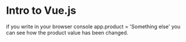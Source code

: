 # Intro to Vue.js
if you write in your browser console app.product = 'Something else' you can see how the product value has been changed.
